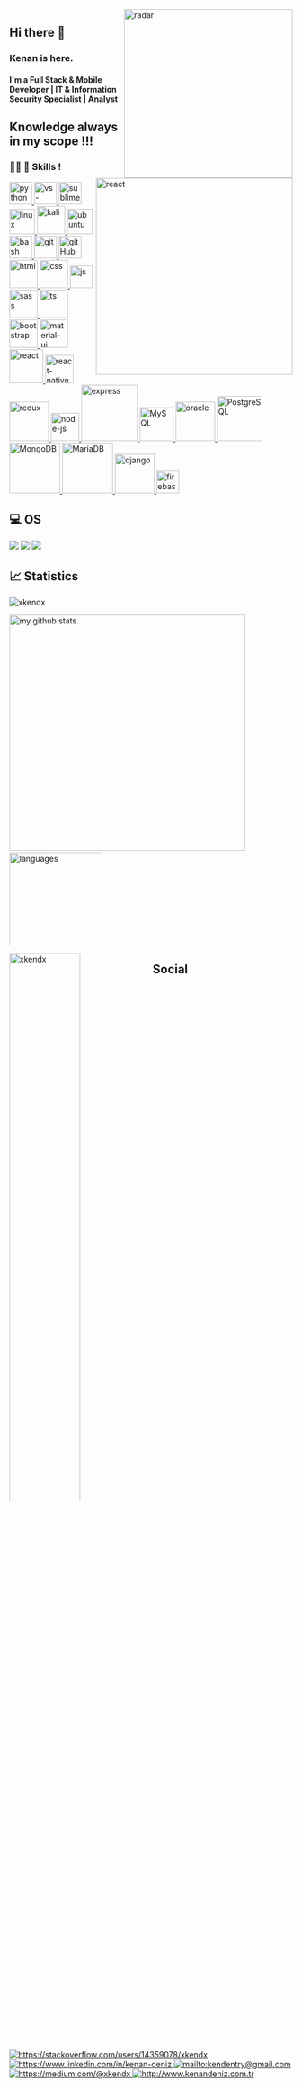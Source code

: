 <!--
**xkendx/xkendx** is a ✨ _special_ ✨ repository because its `README.md` (this file) appears on your GitHub profile. -->

<!-- <img src="https://github-readme-stats.vercel.app/api?username=xkendx&show_icons=true&theme=tokyonight" align='right' width="60%"> -->
<img src="https://github.com/xkendx/xkendx/blob/master/radar.gif" alt="radar" width=300 height=auto align="right">

## Hi there 👋


### Kenan is here. <br>

#### I'm a Full Stack & Mobile Developer | IT & Information Security Specialist | Analyst



## Knowledge always in my scope !!!
<img src="https://github.com/xkendx/xkendx/blob/master/react.gif" alt="react" width=350 height=auto align="right">




### 🚀🚀 🚀 Skills !

<p><a href="https://www.python.org" target="_blank"> <img src="https://devicons.github.io/devicon/devicon.git/icons/python/python-original.svg" alt="python" width="40"/> </a>  
 <a href="https://www.python.org" target="_blank"> <img src="https://www.pngitem.com/pimgs/m/80-800968_vscode-visual-studio-logo-png-transparent-png.png" alt="vs-code" width="40"/> </a> <a href="https://www.python.org" target="_blank"> <img src="https://cdn.icon-icons.com/icons2/1381/PNG/512/sublimetext_94866.png" alt="sublime-text" width="40"/> </a> <a href="https://www.linux.org/" target="_blank"> <img src="https://devicons.github.io/devicon/devicon.git/icons/linux/linux-original.svg" alt="linux" width="45"/> </a> <a href="https://www.linux.org/" target="_blank"> <img src="https://deshmukhsuraj.files.wordpress.com/2016/07/home-kali-slider-1.png?w=768&h=575" alt="kali" width="50"/> </a> <a href="https://www.linux.org/" target="_blank"> <img src="https://i.stack.imgur.com/i8q1U.jpg" alt="ubuntu" width="45"/> </a> <a href="https://www.gnu.org/software/bash/" target="_blank"> <img src="https://www.vectorlogo.zone/logos/gnu_bash/gnu_bash-icon.svg" alt="bash" width="40" height="40"/> </a> <a href="https://git-scm.com/" target="_blank"> <img src="https://www.vectorlogo.zone/logos/git-scm/git-scm-icon.svg" alt="git" width="40" height="40"/> </a> <a href="https://git-scm.com/" target="_blank"> <img src="https://www.flaticon.com/svg/static/icons/svg/919/919847.svg" alt="gitHub" width="40" height="40"/> </a> <a href="https://git-scm.com/" target="_blank"> <img src="https://www.flaticon.com/svg/static/icons/svg/919/919827.svg" alt="html" width="50"/> </a> <a href="https://git-scm.com/" target="_blank"> <img src="https://www.flaticon.com/svg/static/icons/svg/919/919826.svg" alt="css" width="50"/> </a> <a href="https://git-scm.com/" target="_blank"> <img src="https://cdn.icon-icons.com/icons2/2108/PNG/512/javascript_icon_130900.png" alt="js" width="40"/> </a> <a href="https://git-scm.com/" target="_blank"> <img src="https://www.flaticon.com/svg/static/icons/svg/919/919831.svg" alt="sass" width="50"/> </a> <a href="https://git-scm.com/" target="_blank"> <img src="https://www.flaticon.com/svg/static/icons/svg/919/919832.svg" alt="ts" width="50"/> </a> <a href="https://git-scm.com/" target="_blank"> <img src="https://cdn.icon-icons.com/icons2/2415/PNG/512/bootstrap_plain_wordmark_logo_icon_146620.png" alt="bootstrap" width="50"/> </a> <a href="https://git-scm.com/" target="_blank"> <img src="https://material-ui.com/static/logo_raw.svg" alt="material-ui" width="50"/> </a> <a href="https://git-scm.com/" target="_blank"> <img src="https://cdn.icon-icons.com/icons2/2415/PNG/512/react_original_wordmark_logo_icon_146375.png" alt="react" width="60"/> </a> <a href="https://git-scm.com/" target="_blank"> <img src="https://www.pngkit.com/png/detail/373-3738691_react-native-svg-transformer-allows-you-import-svg.png" alt="react-native" width="50"/> </a> <a href="https://git-scm.com/" target="_blank"> <img src="https://upload.wikimedia.org/wikipedia/commons/4/49/Redux.png" alt="redux" width="70"/> </a> <a href="https://git-scm.com/" target="_blank"> <img src="https://cdn.icon-icons.com/icons2/2415/PNG/512/nodejs_original_logo_icon_146411.png" alt="node-js" width="50"/> </a> <a href="https://git-scm.com/" target="_blank"> <img src="https://miro.medium.com/max/875/0*r1BTGwo9cd8IGNQQ.jpeg" alt="express" width="100" /> </a> <a href="https://git-scm.com/" target="_blank"> <img src="https://cdn.icon-icons.com/icons2/2415/PNG/512/mysql_original_wordmark_logo_icon_146417.png" alt="MySQL" width="60"/> </a> <a href="https://git-scm.com/" target="_blank"> <img src="https://www.vectorlogo.zone/logos/oracle/oracle-ar21.svg" alt="oracle" width="70"/> </a> <a href="https://git-scm.com/" target="_blank"> <img src="https://www.vectorlogo.zone/logos/postgresql/postgresql-ar21.svg" alt="PostgreSQL" width="80"/> </a> <a href="https://git-scm.com/" target="_blank"> <img src="https://www.vectorlogo.zone/logos/mongodb/mongodb-ar21.svg" alt="MongoDB" width="90"/> </a> <a href="https://git-scm.com/" target="_blank"> <img src="https://www.vectorlogo.zone/logos/mariadb/mariadb-ar21.svg" alt="MariaDB" width="90"/> </a> <a href="https://git-scm.com/" target="_blank"> <img src="https://cdn.icon-icons.com/icons2/2415/PNG/512/django_plain_logo_icon_146558.png" alt="django" width="70"/> </a> <a href="https://firebase.google.com/" target="_blank"> <img src="https://www.vectorlogo.zone/logos/firebase/firebase-icon.svg" alt="firebase" width="40" height="40"/> </a> </p>


## 💻 OS 
<img src="https://img.shields.io/badge/Android-3DDC84?logo=android&logoColor=white&style=for-the-badge" /> <img src="https://img.shields.io/badge/windows-0078D6?logo=windows&logoColor=white&style=for-the-badge" /> <img src="https://img.shields.io/badge/Linux-77216F?logo=linux&logoColor=white&style=for-the-badge" /> 


<!--
<p align="left"> <img src="https://komarev.com/ghpvc/?username=xkendx" alt="xkendx" /> </p>
<br>
 <p>&nbsp;<img align="left" src="https://github-readme-stats.vercel.app/api?username=xkendx&show_icons=true&locale=en" alt="xkendx" width="50%" /></p>
<p><img align="left" src="https://github-readme-streak-stats.herokuapp.com/?user=xkendx&" alt="xkendx" width="50%" /></p>
<p><img align="left" src="https://github-readme-stats.vercel.app/api/top-langs?username=xkendx&show_icons=true&locale=en&layout=compact" alt="xkendx" width="50%" /></p>
<p><a href="https://stackshare.io/xkendx/my-stack">
    <img src="http://img.shields.io/badge/tech-stack-0690fa.svg?style=flat" alt="https://stackshare.io/xkendx/my-stack">
</a></p>
-->


## 📈 Statistics
<p align="left"> <img src="https://komarev.com/ghpvc/?username=xkendx" alt="xkendx" /> </p>
<p align="left">
<img src="https://github-readme-stats.vercel.app/api?username=xkendx&show_icons=true&theme=buefy" alt="my github stats" width="420"/>&nbsp;<img src="https://github-readme-stats.vercel.app/api/top-langs/?username=xkendx&layout=compact&theme=buefy" alt="languages" height="165">
 <p><img align="left" src="https://github-readme-streak-stats.herokuapp.com/?user=xkendx&" alt="xkendx" width="50%" /></p>

</p>



## Social
<a href="https://stackoverflow.com/users/14359078/xkendx" target="_blank">
    <img src="https://img.shields.io/badge/%20-stackoverflow-2c3e50" alt="https://stackoverflow.com/users/14359078/xkendx">
</a>
<a href="https://www.linkedin.com/in/kenan-deniz" target="_blank">
    <img src="https://img.shields.io/badge/%20-linkedin-0072b1" alt="https://www.linkedin.com/in/kenan-deniz">
</a>
<a href="mailto:kendentry@gmail.com" target="_blank">
    <img src="https://img.shields.io/badge/%20-gmail-B23121" alt="mailto:kendentry@gmail.com">
</a>
<a href="https://medium.com/@xkendx" target="_blank">
    <img src="https://img.shields.io/badge/%20-medium-black" alt="https://medium.com/@xkendx">
</a>
<a href="http://www.kenandeniz.com.tr" target="_blank">
    <img src="https://img.shields.io/badge/%20-mysite-%231DA1F2" alt="http://www.kenandeniz.com.tr">
</a>
